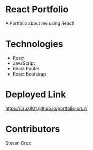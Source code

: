 # React Portfolio
A Portfolio about me using React!

# Technologies
* React
* JavaScript
* React Router
* React Bootstrap

# Deployed Link
https://cruz801.github.io/portfolio-cruz/

# Contributors
Steven Cruz
